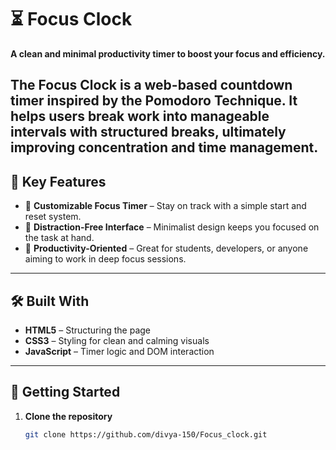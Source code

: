 # ⏳ Focus Clock

**A clean and minimal productivity timer to boost your focus and efficiency.**

The Focus Clock is a web-based countdown timer inspired by the Pomodoro Technique. It helps users break work into manageable intervals with structured breaks, ultimately improving concentration and time management.
---
## 🌟 Key Features

- 🔔 **Customizable Focus Timer** – Stay on track with a simple start and reset system.
- 🧘 **Distraction-Free Interface** – Minimalist design keeps you focused on the task at hand.
- 🎯 **Productivity-Oriented** – Great for students, developers, or anyone aiming to work in deep focus sessions.
---
## 🛠️ Built With

- **HTML5** – Structuring the page
- **CSS3** – Styling for clean and calming visuals
- **JavaScript** – Timer logic and DOM interaction

---

## 🚀 Getting Started

1. **Clone the repository**

   ```bash
   git clone https://github.com/divya-150/Focus_clock.git
